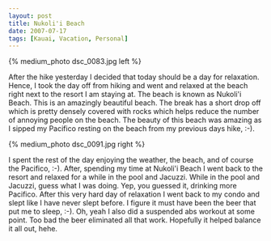 ```yaml
---
layout: post
title: Nukoli'i Beach
date: 2007-07-17
tags: [Kauai, Vacation, Personal]
---
```

{% medium_photo dsc_0083.jpg left %}

After the hike yesterday I decided that today should be a day for relaxation.
Hence, I took the day off from hiking and went and relaxed at the beach right
next to the resort I am staying at. The beach is known as Nukoli'i Beach. This
is an amazingly beautiful beach. The break has a short drop off which is pretty
densely covered with rocks which helps reduce the number of annoying people on
the beach. The beauty of this beach was amazing as I sipped my Pacifico resting
on the beach from my previous days hike, :-).

{% medium_photo dsc_0091.jpg right %}

I spent the rest of the day enjoying the weather, the beach, and of course the
Pacifico, :-). After, spending my time at Nukoli'i Beach I went back to the
resort and relaxed for a while in the pool and Jacuzzi. While in the pool and
Jacuzzi, guess what I was doing. Yep, you guessed it, drinking more Pacifico.
After this very hard day of relaxation I went back to my condo and slept like I
have never slept before. I figure it must have been the beer that put me to
sleep, :-). Oh, yeah I also did a suspended abs workout at some point. Too bad
the beer eliminated all that work. Hopefully it helped balance it all out,
hehe.
